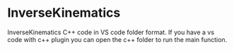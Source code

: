 # InverseKinematics

InverseKinematics C++ code in VS code folder format.
If you have a vs code with c++ plugin you can open the c++ folder to run the main function.

